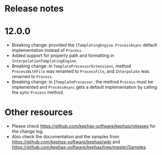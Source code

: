 ﻿# Release notes

# 12.0.0

* Breaking change: provided the ```ITemplatingEngine.ProcessAsync``` default implementation instead of ```Process```.
* Added support for property path and formatting in ```InterpolationTemplatingEngine```.
* Breaking change: in ``TemplateProcessorExtensions``, method ``ProcessWithFile`` was renamed to ``ProcessFile``, and ``Interpolate`` was renamed to ``Process``.
* Breaking change: in ``ITemplateProcessor``, the method ``Process`` must be implemented and ``ProcessAsync`` gets a default implementation by calling the sync ``Process`` method.
 
# Other resources
* Please check https://github.com/kephas-software/kephas/releases for the change log.
* Also check the documentation and the samples from https://github.com/kephas-software/kephas/wiki and https://github.com/kephas-software/kephas/tree/master/Samples.
